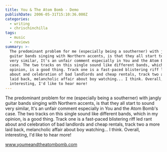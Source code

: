 ```yaml
---
title: You & The Atom Bomb - Demo
publishDate: 2006-05-31T15:10:36.000Z
categories:
  - writing
  - chrischinchilla
tags:
  - music
  - reviews
summary: >-
  The predominant problem for me (especially being a southerner) with jangly
  guitar bands singing with Northern accents, is that they all start to sound
  very similar, It's an unfair comment especially in You and the Atom Bomb's
  case. The two tracks on this single sound like different bands, which in my
  opinion, is a good thing. Track one is a fast-paced blistering riff led rant
  about and celebration of bad landlords and cheap rentals, track two a more
  laid back, melancholic affair about boy watching... I think. Overall,
  interesting, I'd like to hear more!
---
```


The predominant problem for me (especially being a southerner) with jangly guitar bands singing with Northern accents, is that they all start to sound very similar, It's an unfair comment especially in You and the Atom Bomb's case. The two tracks on this single sound like different bands, which in my opinion, is a good thing. Track one is a fast-paced blistering riff led rant about and celebration of bad landlords and cheap rentals, track two a more laid back, melancholic affair about boy watching... I think. Overall, interesting, I'd like to hear more!

<a href='https://www.youmeandtheatombomb.com' target='_blank'>www.youmeandtheatombomb.com</a>
